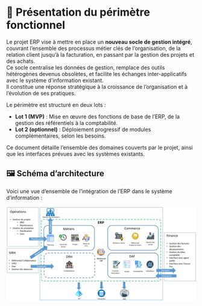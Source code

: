 # 🎯 Présentation du périmètre fonctionnel

Le projet ERP vise à mettre en place un **nouveau socle de gestion intégré**, couvrant l’ensemble des processus métier clés de l’organisation, de la relation client jusqu’à la facturation, en passant par la gestion des projets et des achats.  
Ce socle centralise les données de gestion, remplace des outils hétérogènes devenus obsolètes, et facilite les échanges inter-applicatifs avec le système d'information existant.  
Il constitue une réponse stratégique à la croissance de l’organisation et à l’évolution de ses pratiques.

Le périmètre est structuré en deux lots :
- **Lot 1 (MVP)** : Mise en œuvre des fonctions de base de l’ERP, de la gestion des référentiels à la comptabilité.
- **Lot 2 (optionnel)** : Déploiement progressif de modules complémentaires, selon les besoins.

Ce document détaille l’ensemble des domaines couverts par le projet, ainsi que les interfaces prévues avec les systèmes existants.

## 🖼️ Schéma d’architecture

Voici une vue d’ensemble de l’intégration de l’ERP dans le système d’information :

![Schéma d’architecture du SI](images/perimetre-fonctionnel.png)